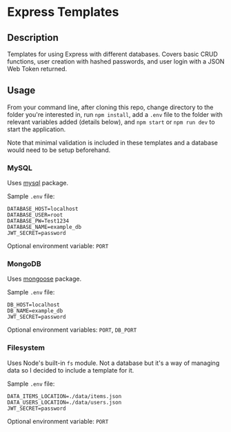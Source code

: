 # Express Templates

## Description 

Templates for using Express with different databases. Covers basic CRUD functions, user creation with hashed passwords, and user login with a JSON Web Token returned.

## Usage

From your command line, after cloning this repo, change directory to the folder you're interested in, run `npm install`, add a `.env` file to the folder with relevant variables added (details below), and `npm start` or `npm run dev` to start the application. 

Note that minimal validation is included in these templates and a database would need to be setup beforehand.

### MySQL

Uses [mysql](https://www.npmjs.com/package/mysql) package.

Sample `.env` file:
```
DATABASE_HOST=localhost
DATABASE_USER=root
DATABASE_PW=Test1234
DATABASE_NAME=example_db
JWT_SECRET=password
```
Optional environment variable: `PORT`

### MongoDB

Uses [mongoose](https://www.npmjs.com/package/mongoose) package.

Sample `.env` file:
```
DB_HOST=localhost
DB_NAME=example_db
JWT_SECRET=password
```
Optional environment variables: `PORT`, `DB_PORT`

### Filesystem

Uses Node's built-in `fs` module. Not a database but it's a way of managing data so I decided to include a template for it.

Sample `.env` file:
```
DATA_ITEMS_LOCATION=./data/items.json
DATA_USERS_LOCATION=./data/users.json
JWT_SECRET=password
```
Optional environment variable: `PORT`
